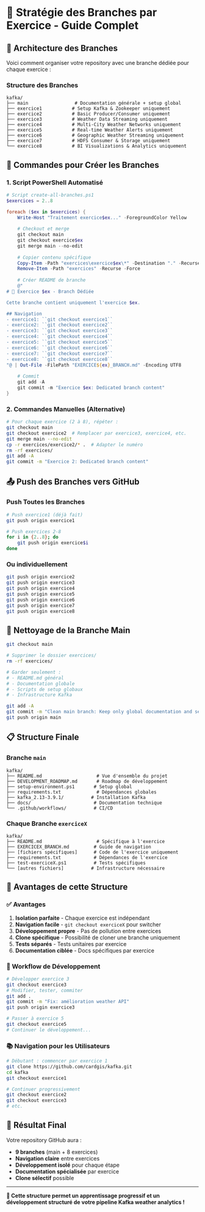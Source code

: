 # 🌟 Stratégie des Branches par Exercice - Guide Complet

## 🎯 Architecture des Branches

Voici comment organiser votre repository avec une branche dédiée pour chaque exercice :

### **Structure des Branches**

```
kafka/
├── main                 # Documentation générale + setup global
├── exercice1           # Setup Kafka & Zookeeper uniquement
├── exercice2           # Basic Producer/Consumer uniquement  
├── exercice3           # Weather Data Streaming uniquement
├── exercice4           # Multi-City Weather Networks uniquement
├── exercice5           # Real-time Weather Alerts uniquement
├── exercice6           # Geographic Weather Streaming uniquement
├── exercice7           # HDFS Consumer & Storage uniquement
└── exercice8           # BI Visualizations & Analytics uniquement
```

## 🚀 Commandes pour Créer les Branches

### **1. Script PowerShell Automatisé**

```powershell
# Script create-all-branches.ps1
$exercices = 2..8

foreach ($ex in $exercices) {
    Write-Host "Traitement exercice$ex..." -ForegroundColor Yellow
    
    # Checkout et merge
    git checkout main
    git checkout exercice$ex
    git merge main --no-edit
    
    # Copier contenu spécifique
    Copy-Item -Path "exercices\exercice$ex\*" -Destination "." -Recurse -Force
    Remove-Item -Path "exercices" -Recurse -Force
    
    # Créer README de branche
    @"
# 🚀 Exercice $ex - Branch Dédiée

Cette branche contient uniquement l'exercice $ex.

## Navigation
- exercice1: ``git checkout exercice1``
- exercice2: ``git checkout exercice2``
- exercice3: ``git checkout exercice3``
- exercice4: ``git checkout exercice4``
- exercice5: ``git checkout exercice5``
- exercice6: ``git checkout exercice6``
- exercice7: ``git checkout exercice7``
- exercice8: ``git checkout exercice8``
"@ | Out-File -FilePath "EXERCICE${ex}_BRANCH.md" -Encoding UTF8
    
    # Commit
    git add -A
    git commit -m "Exercice $ex: Dedicated branch content"
}
```

### **2. Commandes Manuelles (Alternative)**

```bash
# Pour chaque exercice (2 à 8), répéter :
git checkout main
git checkout exercice2  # Remplacer par exercice3, exercice4, etc.
git merge main --no-edit
cp -r exercices/exercice2/* .  # Adapter le numéro
rm -rf exercices/
git add -A
git commit -m "Exercice 2: Dedicated branch content"
```

## 📤 Push des Branches vers GitHub

### **Push Toutes les Branches**
```bash
# Push exercice1 (déjà fait)
git push origin exercice1

# Push exercices 2-8
for i in {2..8}; do
    git push origin exercice$i
done
```

### **Ou individuellement**
```bash
git push origin exercice2
git push origin exercice3
git push origin exercice4
git push origin exercice5
git push origin exercice6
git push origin exercice7
git push origin exercice8
```

## 🧹 Nettoyage de la Branche Main

```bash
git checkout main

# Supprimer le dossier exercices/
rm -rf exercices/

# Garder seulement :
# - README.md général
# - Documentation globale
# - Scripts de setup globaux
# - Infrastructure Kafka

git add -A
git commit -m "Clean main branch: Keep only global documentation and setup"
git push origin main
```

## 📋 Structure Finale

### **Branche `main`**
```
kafka/
├── README.md                    # Vue d'ensemble du projet
├── DEVELOPMENT_ROADMAP.md       # Roadmap de développement
├── setup-environment.ps1       # Setup global
├── requirements.txt             # Dépendances globales
├── kafka_2.13-3.9.1/          # Installation Kafka
├── docs/                       # Documentation technique
└── .github/workflows/          # CI/CD
```

### **Chaque Branche `exerciceX`**
```
kafka/
├── README.md                    # Spécifique à l'exercice
├── EXERCICEX_BRANCH.md         # Guide de navigation
├── [fichiers spécifiques]      # Code de l'exercice uniquement
├── requirements.txt            # Dépendances de l'exercice
├── test-exerciceX.ps1          # Tests spécifiques
└── [autres fichiers]          # Infrastructure nécessaire
```

## 🎯 Avantages de cette Structure

### **✅ Avantages**
1. **Isolation parfaite** - Chaque exercice est indépendant
2. **Navigation facile** - `git checkout exerciceX` pour switcher
3. **Développement propre** - Pas de pollution entre exercices
4. **Clone spécifique** - Possibilité de cloner une branche uniquement
5. **Tests séparés** - Tests unitaires par exercice
6. **Documentation ciblée** - Docs spécifiques par exercice

### **🔄 Workflow de Développement**
```bash
# Développer exercice 3
git checkout exercice3
# Modifier, tester, commiter
git add .
git commit -m "Fix: amélioration weather API"
git push origin exercice3

# Passer à exercice 5
git checkout exercice5
# Continuer le développement...
```

### **📚 Navigation pour les Utilisateurs**
```bash
# Débutant : commencer par exercice 1
git clone https://github.com/cardgis/kafka.git
cd kafka
git checkout exercice1

# Continuer progressivement
git checkout exercice2
git checkout exercice3
# etc.
```

## 🎊 Résultat Final

Votre repository GitHub aura :
- **9 branches** (main + 8 exercices)
- **Navigation claire** entre exercices
- **Développement isolé** pour chaque étape
- **Documentation spécialisée** par exercice
- **Clone sélectif** possible

---

**🎯 Cette structure permet un apprentissage progressif et un développement structuré de votre pipeline Kafka weather analytics !**